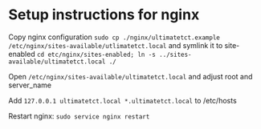 # Setup instructions for nginx
Copy nginx configuration `sudo cp ./nginx/ultimatetct.example /etc/nginx/sites-available/utlimatetct.local`
and symlink it to site-enabled `cd etc/nginx/sites-enabled; ln -s ../sites-available/ultimatetct.local ./`

Open `/etc/nginx/sites-available/ultimatetct.local` and adjust root and server_name

Add `127.0.0.1 ultimatetct.local *.ultimatetct.local` to /etc/hosts

Restart nginx: `sudo service nginx restart`

